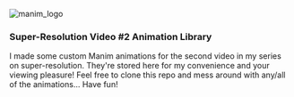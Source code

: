 ![manim_logo](https://github.com/brettmorrisonAO5ANNEX/SR_Video_2_Animations/assets/49254129/b3485091-15bb-412a-942e-9a5deb60fc46)
### Super-Resolution Video #2 Animation Library
I made some custom Manim animations for the second video in my series on super-resolution. They're stored here for my convenience and your viewing pleasure! Feel free to clone this repo and mess around with any/all of the animations... Have fun!
